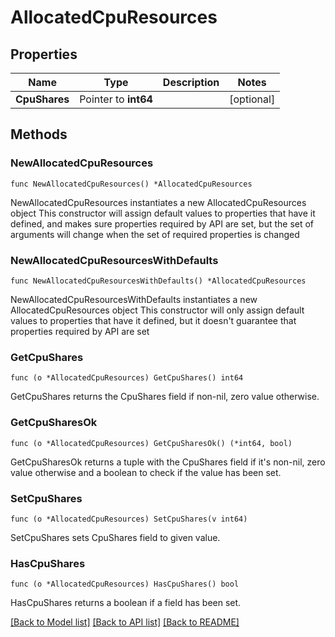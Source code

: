 # AllocatedCpuResources

## Properties

Name | Type | Description | Notes
------------ | ------------- | ------------- | -------------
**CpuShares** | Pointer to **int64** |  | [optional] 

## Methods

### NewAllocatedCpuResources

`func NewAllocatedCpuResources() *AllocatedCpuResources`

NewAllocatedCpuResources instantiates a new AllocatedCpuResources object
This constructor will assign default values to properties that have it defined,
and makes sure properties required by API are set, but the set of arguments
will change when the set of required properties is changed

### NewAllocatedCpuResourcesWithDefaults

`func NewAllocatedCpuResourcesWithDefaults() *AllocatedCpuResources`

NewAllocatedCpuResourcesWithDefaults instantiates a new AllocatedCpuResources object
This constructor will only assign default values to properties that have it defined,
but it doesn't guarantee that properties required by API are set

### GetCpuShares

`func (o *AllocatedCpuResources) GetCpuShares() int64`

GetCpuShares returns the CpuShares field if non-nil, zero value otherwise.

### GetCpuSharesOk

`func (o *AllocatedCpuResources) GetCpuSharesOk() (*int64, bool)`

GetCpuSharesOk returns a tuple with the CpuShares field if it's non-nil, zero value otherwise
and a boolean to check if the value has been set.

### SetCpuShares

`func (o *AllocatedCpuResources) SetCpuShares(v int64)`

SetCpuShares sets CpuShares field to given value.

### HasCpuShares

`func (o *AllocatedCpuResources) HasCpuShares() bool`

HasCpuShares returns a boolean if a field has been set.


[[Back to Model list]](../README.md#documentation-for-models) [[Back to API list]](../README.md#documentation-for-api-endpoints) [[Back to README]](../README.md)


